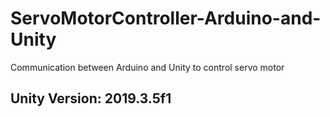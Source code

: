 # ServoMotorController-Arduino-and-Unity
Communication between Arduino and Unity to control servo motor


## Unity Version: 2019.3.5f1
